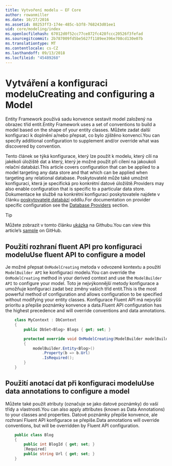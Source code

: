 ```yaml
---
title: Vytvoření modelu – EF Core
author: rowanmiller
ms.date: 10/27/2016
ms.assetid: 88253ff3-174e-485c-b3f8-768243d01ee1
uid: core/modeling/index
ms.openlocfilehash: 67012d0f52cc77ce872fc428fccc20526f3fefad
ms.sourcegitcommit: 2b787009fd5be5627f1189ee396e708cd130e07b
ms.translationtype: MT
ms.contentlocale: cs-CZ
ms.lasthandoff: 09/13/2018
ms.locfileid: "45489268"
---
```

# <a name="creating-and-configuring-a-model"></a><span data-ttu-id="b0644-102">Vytváření a konfiguraci modelu</span><span class="sxs-lookup"><span data-stu-id="b0644-102">Creating and configuring a Model</span></span>

<span data-ttu-id="b0644-103">Entity Framework používá sadu konvence sestavit model založený na obrazec tříd entit.</span><span class="sxs-lookup"><span data-stu-id="b0644-103">Entity Framework uses a set of conventions to build a model based on the shape of your entity classes.</span></span> <span data-ttu-id="b0644-104">Můžete zadat další konfiguraci k doplnění a/nebo přepsat, co bylo zjištěno konvencí.</span><span class="sxs-lookup"><span data-stu-id="b0644-104">You can specify additional configuration to supplement and/or override what was discovered by convention.</span></span>

<span data-ttu-id="b0644-105">Tento článek se týká konfigurace, který lze použít k modelu, který cílí na jakékoli úložiště dat a který, který je možné použít při cílení na jakoukoli relační databázi.</span><span class="sxs-lookup"><span data-stu-id="b0644-105">This article covers configuration that can be applied to a model targeting any data store and that which can be applied when targeting any relational database.</span></span> <span data-ttu-id="b0644-106">Poskytovatelé může také umožnit konfiguraci, která je specifická pro konkrétní datové úložiště.</span><span class="sxs-lookup"><span data-stu-id="b0644-106">Providers may also enable configuration that is specific to a particular data store.</span></span> <span data-ttu-id="b0644-107">Dokumentace ke službě na konkrétní konfiguraci poskytovatele najdete v článku [poskytovatelé databází](../providers/index.md) oddílu.</span><span class="sxs-lookup"><span data-stu-id="b0644-107">For documentation on provider specific configuration see the [Database Providers](../providers/index.md) section.</span></span>

> [!TIP]  
> <span data-ttu-id="b0644-108">Můžete zobrazit v tomto článku [ukázka](https://github.com/aspnet/EntityFramework.Docs/tree/master/samples) na Githubu.</span><span class="sxs-lookup"><span data-stu-id="b0644-108">You can view this article’s [sample](https://github.com/aspnet/EntityFramework.Docs/tree/master/samples) on GitHub.</span></span>

## <a name="use-fluent-api-to-configure-a-model"></a><span data-ttu-id="b0644-109">Použití rozhraní fluent API pro konfiguraci modelu</span><span class="sxs-lookup"><span data-stu-id="b0644-109">Use fluent API to configure a model</span></span>

<span data-ttu-id="b0644-110">Je možné přepsat `OnModelCreating` metoda v odvozené kontextu a použití `ModelBuilder API` ke konfiguraci modelu.</span><span class="sxs-lookup"><span data-stu-id="b0644-110">You can override the `OnModelCreating` method in your derived context and use the `ModelBuilder API` to configure your model.</span></span> <span data-ttu-id="b0644-111">Toto je nejvýkonnější metody konfigurace a umožňuje konfiguraci zadat bez změny vašich tříd entit.</span><span class="sxs-lookup"><span data-stu-id="b0644-111">This is the most powerful method of configuration and allows configuration to be specified without modifying your entity classes.</span></span> <span data-ttu-id="b0644-112">Konfigurace Fluent API má nejvyšší prioritu a přepíše poznámky konvence a data.</span><span class="sxs-lookup"><span data-stu-id="b0644-112">Fluent API configuration has the highest precedence and will override conventions and data annotations.</span></span>

<!-- [!code-csharp[Main](samples/core/Modeling/FluentAPI/Samples/Required.cs?range=5-15&highlight=5-10)] -->

``` csharp
    class MyContext : DbContext
    {
        public DbSet<Blog> Blogs { get; set; }

        protected override void OnModelCreating(ModelBuilder modelBuilder)
        {
            modelBuilder.Entity<Blog>()
                .Property(b => b.Url)
                .IsRequired();
        }
    }
```

## <a name="use-data-annotations-to-configure-a-model"></a><span data-ttu-id="b0644-113">Použití anotací dat při konfiguraci modelu</span><span class="sxs-lookup"><span data-stu-id="b0644-113">Use data annotations to configure a model</span></span>

<span data-ttu-id="b0644-114">Můžete také použít atributy (označuje se jako datové poznámky) do vaší třídy a vlastnosti.</span><span class="sxs-lookup"><span data-stu-id="b0644-114">You can also apply attributes (known as Data Annotations) to your classes and properties.</span></span> <span data-ttu-id="b0644-115">Datové poznámky přepíše konvence, ale rozhraní Fluent API konfigurace se přepíše.</span><span class="sxs-lookup"><span data-stu-id="b0644-115">Data annotations will override conventions, but will be overridden by Fluent API configuration.</span></span>

<!-- [!code-csharp[Main](samples/core/Modeling/DataAnnotations/Samples/Required.cs?range=11-16&highlight=4)] -->
``` csharp
    public class Blog
    {
        public int BlogId { get; set; }
        [Required]
        public string Url { get; set; }
    }
```
